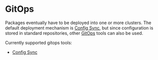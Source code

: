 # GitOps

Packages eventually have to be deployed into one or more clusters. The default
deployment mechanism is [Config Sync](gitops/configsync/), but since configuration is stored in standard
repositories, other [GitOps](https://opengitops.dev/) tools can also be used.

Currently supported gitops tools:
* [Config Sync](configsync/)